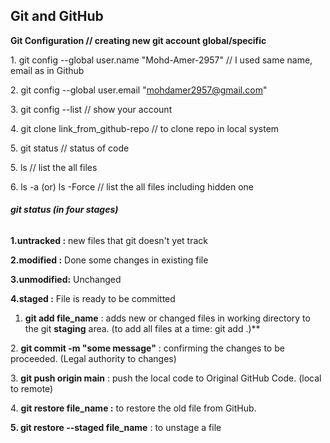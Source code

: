 ## **Git and GitHub**





**Git Configuration   // creating new git account global/specific**



1\. git config --global user.name "Mohd-Amer-2957"                    // I used same name, email as in Github

2\. git config --global user.email "mohdamer2957@gmail.com"

3\. git config --list                                          // show your account



4\. git clone link\_from\_github-repo  // to clone repo in local system

5\. git status                       // status of code

5\. ls                               // list the all files

6\. ls -a (or) ls -Force             // list the all files including hidden one











###### **git status   (in four stages)**



**1.untracked :**  new files that git doesn't yet track

**2.modified  :**  Done some changes in existing file

**3.unmodified:**  Unchanged

**4.staged    :**  File is ready to be committed





1. **git add file\_name**               : adds new or changed files in working directory to the git **staging** area.    (to add all files at a time: git add .)**

2\. **git commit -m "some message"**    : confirming the changes to be proceeded. (Legal authority to changes)

3\. **git push origin main**            : push the local code to Original GitHub Code.  (local to remote)

4\. **git restore file\_name           :** to restore the old file from GitHub.

**5. git restore --staged file\_name**  : to unstage a file

